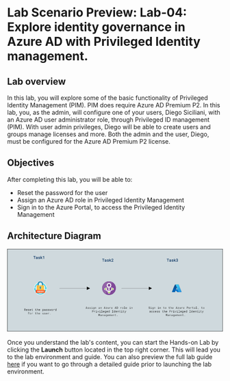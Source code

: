 # Lab Scenario Preview: Lab-04: Explore identity governance in Azure AD with Privileged Identity management.

## Lab overview

In this lab, you will explore some of the basic functionality of Privileged Identity Management (PIM). PIM does require Azure AD Premium P2. In this lab, you, as the admin, will configure one of your users, Diego Siciliani, with an Azure AD user administrator role, through Privileged ID management (PIM). With user admin privileges, Diego will be able to create users and groups manage licenses and more. Both the admin and the user, Diego, must be configured for the Azure AD Premium P2 license.

## Objectives

After completing this lab, you will be able to:

- Reset the password for the user
- Assign an Azure AD role in Privileged Identity Management
- Sign in to the Azure Portal, to access the Privileged Identity Management

## Architecture Diagram

 ![](../Images/preview04.png)

Once you understand the lab's content, you can start the Hands-on Lab by clicking the **Launch** button located in the top right corner. This will lead you to the lab environment and guide. You can also preview the full lab guide [here](https://experience.cloudlabs.ai/#/labguidepreview/1c64736e-80c9-47e6-b8e6-73bcb3ef8b1a) if you want to go through a detailed guide prior to launching the lab environment. 
